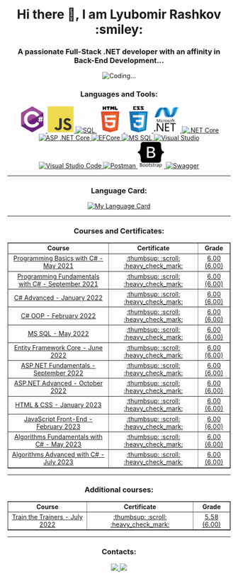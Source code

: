 <h1 align="center">Hi there 👋, I am Lyubomir Rashkov :smiley: </h1>

<h3 align="center">A passionate Full-Stack .NET developer with an affinity in Back-End Development...</h3>

<div align="center">
  <img src="https://media4.giphy.com/media/v1.Y2lkPTc5MGI3NjExM2E5MDhiODJkYjY3NzQ4ZDQ4ZjhhNDM3MzBkZWE3MjAxY2Y4Mjk4ZSZjdD1n/qgQUggAC3Pfv687qPC/giphy.gif" alt="Coding..."  width="350" height="200" />
</div>

<section>
  <h3 align="center">Languages and Tools:</h3>
  <div align="center"> 
    <a href="https://learn.microsoft.com/en-us/dotnet/csharp/" target="_blank" rel="noreferrer"> <img src="https://raw.githubusercontent.com/devicons/devicon/master/icons/csharp/csharp-original.svg" alt="C#" width="60" height="60"/> </a> 
    <a href="https://developer.mozilla.org/en-US/docs/Web/JavaScript" target="_blank" rel="noreferrer"> <img src="https://raw.githubusercontent.com/devicons/devicon/master/icons/javascript/javascript-original.svg" alt="JavaScript" width="60" height="60"/> </a>
    <a href="https://www.w3schools.com/sql/" target="_blank" rel="noreferrer"> <img src="https://i0.wp.com/learn.onemonth.com/wp-content/uploads/2019/07/image2-1.png?fit=600%2C315&ssl=1" alt="SQL" width="80" height="60"/> </a>
    <a href="https://www.w3schools.com/html/" target="_blank" rel="noreferrer"> <img src="https://raw.githubusercontent.com/devicons/devicon/master/icons/html5/html5-original-wordmark.svg" alt="HTML5" width="60" height="60"/> </a>
    <a href="https://www.w3schools.com/css/" target="_blank" rel="noreferrer"> <img src="https://raw.githubusercontent.com/devicons/devicon/master/icons/css3/css3-original-wordmark.svg" alt="CSS3" width="60" height="60"/> </a> 
    <a href="https://dotnet.microsoft.com/" target="_blank" rel="noreferrer"> <img src="https://raw.githubusercontent.com/devicons/devicon/master/icons/dot-net/dot-net-original-wordmark.svg" alt=".NET" width="60" height="60"/> </a> 
    <a href="https://dotnet.microsoft.com/en-us/" target="_blank" rel="noreferrer"> <img src="https://profilinator.rishav.dev/skills-assets/dotnetcore.png" alt=".NET Core" width="60" height="60"/> </a>
    <a href="https://learn.microsoft.com/en-us/aspnet/core/?view=aspnetcore-7.0" target="_blank" rel="noreferrer"> <img src="https://w7.pngwing.com/pngs/673/239/png-transparent-entity-framework-core-asp-net-core-net-framework-microsoft-blue-text-logo-thumbnail.png" alt="ASP .NET Core" width="60" height="60"/> </a>
    <a href="https://learn.microsoft.com/en-us/ef/core/" target="_blank" rel="noreferrer"> <img src="https://camo.githubusercontent.com/d9f950ba0f1c29205b248fef8c1b19bdf16fdb8358dd364f72f036acb24a46a8/68747470733a2f2f63646e2d696d616765732d312e6d656469756d2e636f6d2f6d61782f313630302f312a313968447578393171706f53686665377458453578672e706e67" alt="EFCore" width="90" height="60"/> </a>
    <a href="https://www.microsoft.com/en-us/sql-server" target="_blank" rel="noreferrer"> <img src="https://www.svgrepo.com/show/303229/microsoft-sql-server-logo.svg" alt="MS SQL" width="60" height="60"/> </a>
    <a href="https://visualstudio.microsoft.com/" target="_blank" rel="noreferrer"> <img src="https://kmyr.dev/posts/visual-studio.png" alt="Visual Studio" width="80" height="60"/> </a>
    <a href="https://code.visualstudio.com/" target="_blank" rel="noreferrer"> <img src="https://freelancervietnam.vn/wp-content/uploads/2020/01/avatar2.jpg" alt="Visual Studio Code" width="80" height="60"/> </a>
    <a href="https://postman.com" target="_blank" rel="noreferrer"> <img src="https://www.vectorlogo.zone/logos/getpostman/getpostman-icon.svg" alt="Postman" width="60" height="60"/> </a>
    <a href="https://getbootstrap.com" target="_blank" rel="noreferrer"> <img src="https://raw.githubusercontent.com/devicons/devicon/master/icons/bootstrap/bootstrap-plain-wordmark.svg" alt="Bootstrap" width="60" height="60"/> </a> 
    <a href="https://swagger.io/" target="_blank" rel="noreferrer"> <img src="https://pbs.twimg.com/media/Fqiwjo1X0AAB_qs.png" alt="Swagger" width="100" height="80"/> </a>
  </div>
</section>

<hr />

<section>
  <h3 align="center">Language Card:</h3>
  <div align="center"> 
    <a href="https://github.com/lyubomirrashkov"><img height="180em" alt="My Language Card" src="https://github-readme-stats.zohan.tech/api/top-langs/?username=LyubomirRashkov&langs_count=5&layout=compact&bg_color=00000000&text_color=3498db&count_private=true&include_all_commits=true" /> </a>
  </div>
</section>

<hr />

<section>
  <h3 align="center">Courses and Certificates:</h3>
  <div align="center">
    <table border="1px solid">
      <tr align="center">
        <td><strong>Course</strong></td>
        <td><strong>Certificate</strong></td>
        <td><strong>Grade</strong></td>
      </tr>
      <tbody>
        <tr align="center">
          <td>
            <a href="https://softuni.bg/trainings/3398/programming-basics-with-csharp-may-2021">Programming Basics with C# - May 2021</a>
          </td>
          <td>
            <a href="https://softuni.bg/certificates/details/107360/125bef55">:thumbsup: :scroll: :heavy_check_mark:</a>
          </td>
          <td>
            <a href="https://softuni.bg/certificates/details/107360/125bef55">6.00 (6.00)</a>
          </td>
        </tr>
        <tr align="center">
          <td>
            <a href="https://softuni.bg/trainings/3447/programming-fundamentals-with-csharp-september-2021">Programming Fundamentals with C# - September 2021</a>
          </td>
          <td>
            <a href="https://softuni.bg/certificates/details/119892/66b56f59">:thumbsup: :scroll: :heavy_check_mark:</a>
          </td>
          <td>
            <a href="https://softuni.bg/certificates/details/119892/66b56f59">6.00 (6.00)</a>
          </td>
        </tr>
        <tr align="center">
          <td>
            <a href="https://softuni.bg/trainings/3584/csharp-advanced-january-2022">C# Advanced - January 2022</a>
          </td>
          <td>
            <a href="https://softuni.bg/certificates/details/123613/e6d18f2b">:thumbsup: :scroll: :heavy_check_mark:</a>
          </td>
          <td>
            <a href="https://softuni.bg/certificates/details/123613/e6d18f2b">6.00 (6.00)</a>
          </td>
        </tr>
        <tr align="center">
          <td>
            <a href="https://softuni.bg/trainings/3585/csharp-oop-february-2022">C# OOP - February 2022</a>
          </td>
          <td>
            <a href="https://softuni.bg/certificates/details/130951/b1abe628">:thumbsup: :scroll: :heavy_check_mark:</a>
          </td>
          <td>
            <a href="https://softuni.bg/certificates/details/130951/b1abe628">6.00 (6.00)</a>
           </td>
        </tr>
        <tr align="center">
          <td>
            <a href="https://softuni.bg/trainings/3714/ms-sql-may-2022">MS SQL - May 2022</a>
          </td>
          <td>
            <a href="https://softuni.bg/certificates/details/134807/1e5be2db">:thumbsup: :scroll: :heavy_check_mark:</a>
          </td>
          <td>
            <a href="https://softuni.bg/certificates/details/134807/1e5be2db">6.00 (6.00)</a>
          </td>
        </tr>
        <tr align="center">
          <td>
            <a href="https://softuni.bg/trainings/3709/entity-framework-core-june-2022">Entity Framework Core - June 2022</a>
          </td>
          <td>
            <a href="https://softuni.bg/certificates/details/138326/0bdadca1">:thumbsup: :scroll: :heavy_check_mark:</a>
          </td>
          <td>
            <a href="https://softuni.bg/certificates/details/138326/0bdadca1">6.00 (6.00)</a>
          </td>
        </tr>
        <tr align="center">
          <td>
            <a href="https://softuni.bg/trainings/3853/asp-net-fundamentals-september-2022">ASP.NET Fundamentals - September 2022</a>
          </td>
          <td>
            <a href="https://softuni.bg/certificates/details/146511/53a9adfb">:thumbsup: :scroll: :heavy_check_mark:</a>
          </td>
          <td>
            <a href="https://softuni.bg/certificates/details/146511/53a9adfb">6.00 (6.00)</a>
          </td>
        </tr>
        <tr align="center">
          <td>
            <a href="https://softuni.bg/trainings/3854/asp-net-advanced-october-2022">ASP.NET Advanced - October 2022</a>
          </td>
          <td>
            <a href="https://softuni.bg/certificates/details/153270/9514db46">:thumbsup: :scroll: :heavy_check_mark:</a>
          </td>
          <td>
            <a href="https://softuni.bg/certificates/details/153270/9514db46">6.00 (6.00)</a>
          </td>
        </tr>
        <tr align="center">
          <td>
            <a href="https://softuni.bg/trainings/3975/html-and-css-january-2023">HTML & CSS - January 2023</a>
          </td>
          <td>
            <a href="https://softuni.bg/certificates/details/163010/149514dd">:thumbsup: :scroll: :heavy_check_mark:</a>
          </td>
          <td>
            <a href="https://softuni.bg/certificates/details/163010/149514dd">6.00 (6.00)</a>
          </td>
        </tr>
        <tr align="center">
          <td>
            <a href="https://softuni.bg/trainings/3976/js-front-end-february-2023">JavaScript Front-End - February 2023</a>
          </td>
          <td>
            <a href="https://softuni.bg/certificates/details/168376/2a684bd7">:thumbsup: :scroll: :heavy_check_mark:</a>
          </td>
          <td>
            <a href="https://softuni.bg/certificates/details/168376/2a684bd7">6.00 (6.00)</a>
          </td>
        </tr>
        <tr align="center">
          <td>
            <a href="https://softuni.bg/trainings/4175/algorithms-fundamentals-with-c-sharp-may-2023">Algorithms Fundamentals with C# - May 2023</a>
          </td>
          <td>
            <a href="https://softuni.bg/certificates/details/176629/4d4e5c9b">:thumbsup: :scroll: :heavy_check_mark:</a>
          </td>
          <td>
            <a href="https://softuni.bg/certificates/details/176629/4d4e5c9b">6.00 (6.00)</a>
          </td>
        </tr>
		 <tr align="center">
          <td>
            <a href="https://softuni.bg/trainings/4178/algorithms-advanced-with-c-sharp-july-2023">Algorithms Advanced with C# - July 2023</a>
          </td>
          <td>
            <a href="https://softuni.bg/certificates/details/184501/e9382fac">:thumbsup: :scroll: :heavy_check_mark:</a>
          </td>
          <td>
            <a href="https://softuni.bg/certificates/details/184501/e9382fac">6.00 (6.00)</a>
          </td>
        </tr>
      </tbody>
    </table>
  </div>
</section>

<hr />

<section>
  <h3 align="center">Additional courses:</h3>
  <div align="center">
    <table border="1px solid">
      <tr align="center">
        <td><strong>Course</strong></td>
        <td><strong>Certificate</strong></td>
        <td><strong>Grade</strong></td>
      </tr>
      <tbody>
        <tr align="center">
          <td>
            <a href="https://softuni.bg/trainings/3860/training-for-trainers-march-july-2022">Train the Trainers - July 2022</a>
          </td>
          <td>
            <a href="https://softuni.bg/certificates/details/137246/525b0d94">:thumbsup: :scroll: :heavy_check_mark:</a>
          </td>
          <td>
            <a href="https://softuni.bg/certificates/details/137246/525b0d94">5.58 (6.00)</a>
          </td>
        </tr>
      </tbody>
    </table>
  </div>
</section>

<hr />

<section>
 <h3 align="center">Contacts:</h3>
 <div align="center">
   <a href="https://www.linkedin.com/in/lyubomirrashkov/" target="_blank"><img src="https://img.shields.io/badge/-LinkedIn-0e76a8?style=flat-square&logo=Linkedin&logoColor=white" width="auto" height="auto"/> </a>
  <a href="https://www.facebook.com/lyubomir.rashkov/" target="_blank"><img src="https://img.shields.io/badge/-Facebook-00B2FF?style=flat-square&logo=Facebook&logoColor=white" width="auto" height="auto"/> </a>
 </div>
</section>